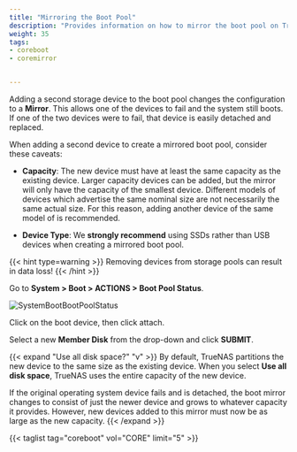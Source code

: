 ```yaml
---
title: "Mirroring the Boot Pool"
description: "Provides information on how to mirror the boot pool on TrueNAS CORE."
weight: 35
tags:
- coreboot
- coremirror


---
```


Adding a second storage device to the boot pool changes the configuration to a **Mirror**.
This allows one of the devices to fail and the system still boots.
If one of the two devices were to fail, that device is easily detached and replaced.

When adding a second device to create a mirrored boot pool, consider these caveats:

* **Capacity**: The new device must have at least the same capacity as the existing device.
  Larger capacity devices can be added, but the mirror will only have the capacity of the smallest device.
  Different models of devices which advertise the same nominal size are not necessarily the same actual size.
  For this reason, adding another device of the same model of is recommended.

* **Device Type**: We **strongly recommend** using SSDs rather than USB devices when creating a mirrored boot pool.

{{< hint type=warning >}}
Removing devices from storage pools can result in data loss!
{{< /hint >}}

Go to **System > Boot > ACTIONS > Boot Pool Status**.

![SystemBootBootPoolStatus](/images/CORE/System/SystemBootBootPoolStatus.png "Boot Pool Status Example")

Click <i class="fa fa-ellipsis-v" aria-hidden="true" title="Options"></i> on the boot device, then click attach.

Select a new **Member Disk** from the drop-down and click **SUBMIT**.

{{< expand "Use all disk space?" "v" >}}
By default, TrueNAS partitions the new device to the same size as the existing device.
When you select **Use all disk space**, TrueNAS uses the entire capacity of the new device.

If the original operating system device fails and is detached, the boot mirror changes to consist of just the newer device and grows to whatever capacity it provides.
However, new devices added to this mirror must now be as large as the new capacity.
{{< /expand >}}

{{< taglist tag="coreboot" vol="CORE" limit="5" >}}
